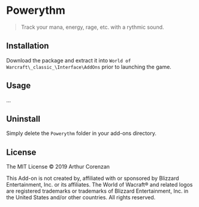 # Powerythm

> Track your mana, energy, rage, etc. with a rythmic sound.

## Installation

Download the package and extract it into `World of Warcraft\_classic_\Interface\AddOns` prior to launching the game.

## Usage

...

## Uninstall

Simply delete the `Powerythm` folder in your add-ons directory.

## License

The MIT License © 2019 Arthur Corenzan

This Add-on is not created by, affiliated with or sponsored by Blizzard Entertainment, Inc. or its affiliates. The World of Wacraft® and related logos are registered trademarks or trademarks of Blizzard Entertainment, Inc. in the United States and/or other countries. All rights reserved.